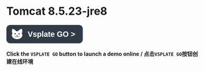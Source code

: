 # Tomcat 8.5.23-jre8

<a href="https://www.vsplate.com/?docker-compose=https://github.com/vsplate/dcenvs/tomcat/8.5.23-jre8"><img alt="VSPLATE GO" src="https://raw.githubusercontent.com/vsplate/images/master/vsgo_btn.png" width="200px"></a>

**Click the `VSPLATE GO` button to launch a demo online / 点击`VSPLATE GO`按钮创建在线环境**